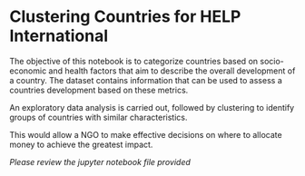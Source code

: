 # Clustering Countries for HELP International

The objective of this notebook is to categorize countries based on socio-economic and health factors that aim to describe the overall development of a country. The dataset contains information that can be used to assess a countries development based on these metrics.

An exploratory data analysis is carried out, followed by clustering to identify groups of countries with similar characteristics.

This would allow a NGO to make effective decisions on where to allocate money to achieve the greatest impact.

*Please review the jupyter notebook file provided*
